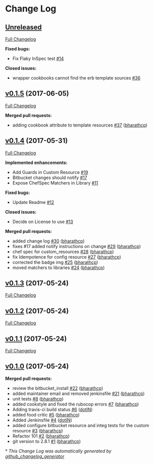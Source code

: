 # Change Log

## [Unreleased](https://github.com/bharathcp/bitbucket_server/tree/HEAD)

[Full Changelog](https://github.com/bharathcp/bitbucket_server/compare/v0.1.5...HEAD)

**Fixed bugs:**

- Fix Flaky InSpec test [\#14](https://github.com/bharathcp/bitbucket_server/issues/14)

**Closed issues:**

- wrapper cookbooks cannot find the erb template sources  [\#36](https://github.com/bharathcp/bitbucket_server/issues/36)

## [v0.1.5](https://github.com/bharathcp/bitbucket_server/tree/v0.1.5) (2017-06-05)
[Full Changelog](https://github.com/bharathcp/bitbucket_server/compare/v0.1.4...v0.1.5)

**Merged pull requests:**

- adding cookbook attribute to template resources [\#37](https://github.com/bharathcp/bitbucket_server/pull/37) ([bharathcp](https://github.com/bharathcp))

## [v0.1.4](https://github.com/bharathcp/bitbucket_server/tree/v0.1.4) (2017-05-31)
[Full Changelog](https://github.com/bharathcp/bitbucket_server/compare/v0.1.3...v0.1.4)

**Implemented enhancements:**

- Add Guards in Custom Resource [\#19](https://github.com/bharathcp/bitbucket_server/issues/19)
- Bitbucket changes should notify [\#17](https://github.com/bharathcp/bitbucket_server/issues/17)
- Expose ChefSpec Matchers in Library [\#11](https://github.com/bharathcp/bitbucket_server/issues/11)

**Fixed bugs:**

- Update Readme [\#12](https://github.com/bharathcp/bitbucket_server/issues/12)

**Closed issues:**

- Decide on License to use [\#13](https://github.com/bharathcp/bitbucket_server/issues/13)

**Merged pull requests:**

- added change log [\#30](https://github.com/bharathcp/bitbucket_server/pull/30) ([bharathcp](https://github.com/bharathcp))
- fixes \#17 added notify instructions on change [\#29](https://github.com/bharathcp/bitbucket_server/pull/29) ([bharathcp](https://github.com/bharathcp))
- chef spec for custom\_resources [\#28](https://github.com/bharathcp/bitbucket_server/pull/28) ([bharathcp](https://github.com/bharathcp))
- fix Idempotence for config resource [\#27](https://github.com/bharathcp/bitbucket_server/pull/27) ([bharathcp](https://github.com/bharathcp))
- corrected the badge img [\#25](https://github.com/bharathcp/bitbucket_server/pull/25) ([bharathcp](https://github.com/bharathcp))
- moved matchers to libraries [\#24](https://github.com/bharathcp/bitbucket_server/pull/24) ([bharathcp](https://github.com/bharathcp))

## [v0.1.3](https://github.com/bharathcp/bitbucket_server/tree/v0.1.3) (2017-05-24)
[Full Changelog](https://github.com/bharathcp/bitbucket_server/compare/v0.1.2...v0.1.3)

## [v0.1.2](https://github.com/bharathcp/bitbucket_server/tree/v0.1.2) (2017-05-24)
[Full Changelog](https://github.com/bharathcp/bitbucket_server/compare/v0.1.1...v0.1.2)

## [v0.1.1](https://github.com/bharathcp/bitbucket_server/tree/v0.1.1) (2017-05-24)
[Full Changelog](https://github.com/bharathcp/bitbucket_server/compare/v0.1.0...v0.1.1)

## [v0.1.0](https://github.com/bharathcp/bitbucket_server/tree/v0.1.0) (2017-05-24)
**Merged pull requests:**

- review the bitbucket\_install [\#22](https://github.com/bharathcp/bitbucket_server/pull/22) ([bharathcp](https://github.com/bharathcp))
- added maintainer email and removed jenkinsfile [\#21](https://github.com/bharathcp/bitbucket_server/pull/21) ([bharathcp](https://github.com/bharathcp))
- unit tests [\#8](https://github.com/bharathcp/bitbucket_server/pull/8) ([bharathcp](https://github.com/bharathcp))
- added cookstyle and fixed the rubocop errors [\#7](https://github.com/bharathcp/bitbucket_server/pull/7) ([bharathcp](https://github.com/bharathcp))
- Adding travis-ci build status [\#6](https://github.com/bharathcp/bitbucket_server/pull/6) ([dotIN](https://github.com/dotIN))
- added food critic [\#5](https://github.com/bharathcp/bitbucket_server/pull/5) ([bharathcp](https://github.com/bharathcp))
- Added Jenkinsfile [\#4](https://github.com/bharathcp/bitbucket_server/pull/4) ([dotIN](https://github.com/dotIN))
- added configure bitbucket resource and integ tests for the custom resource [\#3](https://github.com/bharathcp/bitbucket_server/pull/3) ([bharathcp](https://github.com/bharathcp))
- Refactor 101 [\#2](https://github.com/bharathcp/bitbucket_server/pull/2) ([bharathcp](https://github.com/bharathcp))
- git version to 2.8.1 [\#1](https://github.com/bharathcp/bitbucket_server/pull/1) ([bharathcp](https://github.com/bharathcp))



\* *This Change Log was automatically generated by [github_changelog_generator](https://github.com/skywinder/Github-Changelog-Generator)*
